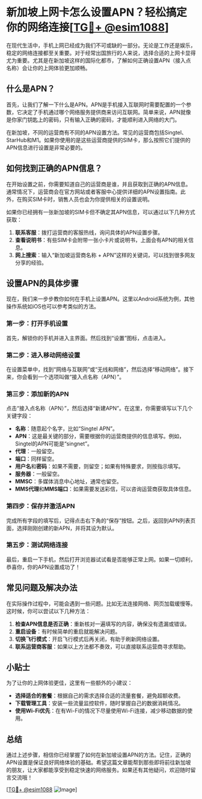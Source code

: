 # 新加坡上网卡怎么设置APN？轻松搞定你的网络连接[[TG💪+ @esim1088](https://t.me/s/esim1088)]

在现代生活中，手机上网已经成为我们不可或缺的一部分。无论是工作还是娱乐，稳定的网络连接都至关重要。对于经常出国旅行的人来说，选择合适的上网卡显得尤为重要。尤其是在新加坡这样的国际化都市，了解如何正确设置APN（接入点名称）会让你的上网体验更加顺畅。

## 什么是APN？

首先，让我们了解一下什么是APN。APN是手机接入互联网时需要配置的一个参数，它决定了手机通过哪个网络服务提供商来访问互联网。简单来说，APN就像是你家门钥匙上的密码，只有输入正确的密码，才能顺利进入网络的大门。

在新加坡，不同的运营商有不同的APN设置方法。常见的运营商包括Singtel、StarHub和M1。如果你使用的是这些运营商提供的SIM卡，那么按照它们提供的APN信息进行设置是非常必要的。

## 如何找到正确的APN信息？

在开始设置之前，你需要知道自己的运营商是谁，并且获取到正确的APN信息。通常情况下，运营商会在官方网站或者客服中心提供详细的APN设置指南。此外，在购买SIM卡时，销售人员也会为你提供相关的设置说明。

如果你已经拥有一张新加坡的SIM卡但不确定其APN信息，可以通过以下几种方式获取：

1. **联系客服**：拨打运营商的客服热线，询问具体的APN设置步骤。
2. **查看说明书**：有些SIM卡会附带一张小卡片或说明书，上面会有APN的相关信息。
3. **网上搜索**：输入“新加坡运营商名称 + APN”这样的关键词，可以找到很多网友分享的经验。

## 设置APN的具体步骤

现在，我们来一步步教你如何在手机上设置APN。这里以Android系统为例，其他操作系统如iOS也可以参考类似的方法。

### 第一步：打开手机设置

首先，解锁你的手机并进入主界面。然后找到“设置”图标，点击进入。

### 第二步：进入移动网络设置

在设置菜单中，找到“网络与互联网”或“无线和网络”，然后选择“移动网络”。接下来，你会看到一个选项叫做“接入点名称（APN）”。

### 第三步：添加新的APN

点击“接入点名称（APN）”，然后选择“新建APN”。在这里，你需要填写以下几个关键字段：

- **名称**：随意起个名字，比如“Singtel APN”。
- **APN**：这是最关键的部分，需要根据你的运营商提供的信息填写。例如，Singtel的APN可能是“singnet”。
- **代理**：一般留空。
- **端口**：同样留空。
- **用户名**和**密码**：如果不需要，则留空；如果有特殊要求，则按指示填写。
- **服务器**：一般留空。
- **MMSC**：多媒体消息中心地址，通常也留空。
- **MMS代理**和**MMS端口**：如果需要发送彩信，可以咨询运营商获取具体信息。

### 第四步：保存并激活APN

完成所有字段的填写后，记得点击右下角的“保存”按钮。之后，返回到APN列表页面，选择刚刚创建的新APN，并将其设为默认。

### 第五步：测试网络连接

最后，重启一下手机，然后打开浏览器试试看是否能够正常上网。如果一切顺利，恭喜你，你的APN设置成功了！

## 常见问题及解决办法

在实际操作过程中，可能会遇到一些问题。比如无法连接网络、网页加载缓慢等。这时候，你可以尝试以下几种方法：

1. **检查APN信息是否正确**：重新核对一遍填写的内容，确保没有遗漏或错误。
2. **重启设备**：有时候简单的重启就能解决问题。
3. **切换飞行模式**：开启飞行模式后再关闭，有助于刷新网络设置。
4. **联系运营商客服**：如果以上方法都不奏效，可以直接联系运营商寻求帮助。

## 小贴士

为了让你的上网体验更佳，这里有一些额外的小建议：

- **选择适合的套餐**：根据自己的需求选择合适的流量套餐，避免超额收费。
- **下载管理工具**：安装一些流量监控软件，随时掌握自己的数据消耗情况。
- **使用Wi-Fi优先**：在有Wi-Fi的情况下尽量使用Wi-Fi连接，减少移动数据的使用。

## 总结

通过上述步骤，相信你已经掌握了如何在新加坡设置APN的方法。记住，正确的APN设置是保证良好网络体验的基础。希望这篇文章能帮到那些即将前往新加坡的朋友，让大家都能享受到稳定快速的网络服务。如果还有其他疑问，欢迎随时留言交流哦！

[[TG💪+ @esim1088](https://t.me/s/esim1088) ![Image](https://i.postimg.cc/4NQfJmqS/Snipaste-2025-05-13-00-14-12.png)]